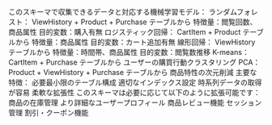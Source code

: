 
このスキーマで収集できるデータと対応する機械学習モデル：
ランダムフォレスト：
ViewHistory + Product + Purchase テーブルから
特徴量：閲覧回数、商品属性
目的変数：購入有無
ロジスティック回帰：
CartItem + Product テーブルから
特徴量：商品属性
目的変数：カート追加有無
線形回帰：
ViewHistory テーブルから
特徴量：時間帯、商品属性
目的変数：閲覧数推移
K-means：
CartItem + Purchase テーブルから
ユーザーの購買行動クラスタリング
PCA：
Product + ViewHistory + Purchase テーブルから
商品特性の次元削減
主要な特徴：
必要最小限のテーブル構成
適切なインデックス設定
時系列データの取得が容易
柔軟な拡張性
このスキーマは必要に応じて以下のように拡張可能です：
商品の在庫管理
より詳細なユーザープロフィール
商品レビュー機能
セッション管理
割引・クーポン機能